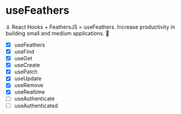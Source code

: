 # useFeathers

⚓️ React Hooks + FeathersJS = useFeathers. Increase productivity in building small and medium applications. 🚀


- [x] useFeathers
- [x] useFind
- [x] useGet
- [x] useCreate
- [x] usePatch
- [x] useUpdate
- [x] useRemove
- [x] useRealtime
- [ ] useAuthenticate
- [ ] useAuthenticated